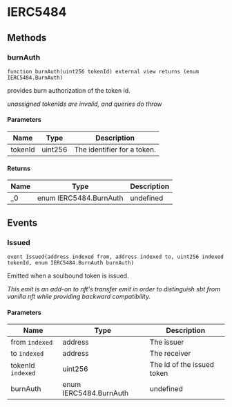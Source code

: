 # IERC5484









## Methods

### burnAuth

```solidity
function burnAuth(uint256 tokenId) external view returns (enum IERC5484.BurnAuth)
```

provides burn authorization of the token id.

*unassigned tokenIds are invalid, and queries do throw*

#### Parameters

| Name | Type | Description |
|---|---|---|
| tokenId | uint256 | The identifier for a token. |

#### Returns

| Name | Type | Description |
|---|---|---|
| _0 | enum IERC5484.BurnAuth | undefined |



## Events

### Issued

```solidity
event Issued(address indexed from, address indexed to, uint256 indexed tokenId, enum IERC5484.BurnAuth burnAuth)
```

Emitted when a soulbound token is issued.

*This emit is an add-on to nft&#39;s transfer emit in order to distinguish sbt from vanilla nft while providing backward compatibility.*

#### Parameters

| Name | Type | Description |
|---|---|---|
| from `indexed` | address | The issuer |
| to `indexed` | address | The receiver |
| tokenId `indexed` | uint256 | The id of the issued token |
| burnAuth  | enum IERC5484.BurnAuth | undefined |



